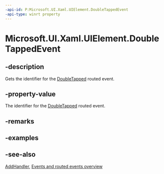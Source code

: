 ```yaml
---
-api-id: P:Microsoft.UI.Xaml.UIElement.DoubleTappedEvent
-api-type: winrt property
---
```


<!-- Property syntax
public Microsoft.UI.Xaml.RoutedEvent DoubleTappedEvent { get; }
-->

# Microsoft.UI.Xaml.UIElement.DoubleTappedEvent

## -description

Gets the identifier for the [DoubleTapped](uielement_doubletapped.md) routed event.

## -property-value

The identifier for the [DoubleTapped](uielement_doubletapped.md) routed event.

## -remarks

## -examples

## -see-also

[AddHandler](uielement_addhandler_1350394113.md), [Events and routed events overview](/windows/uwp/xaml-platform/events-and-routed-events-overview)
